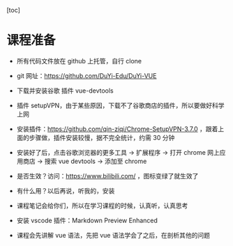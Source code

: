 [toc]

# 课程准备

- 所有代码文件放在 github 上托管，自行 clone

- git 网址：https://github.com/DuYi-Edu/DuYi-VUE

- 下载并安装谷歌 插件 vue-devtools

- 插件 setupVPN，由于某些原因，下载不了谷歌商店的插件，所以要做好科学上网

- 安装插件：https://github.com/qin-ziqi/Chrome-SetupVPN-3.7.0 ，跟着上面的步骤做，插件安装较慢，据不完全统计，约需 30 分钟
- 安装好了后，点击谷歌浏览器的更多工具 -> 扩展程序 -> 打开 chrome 网上应用商店 -> 搜索 vue devtools -> 添加至 chrome

- 是否生效？访问：https://www.bilibili.com/ ，图标变绿了就生效了

- 有什么用？以后再说，听我的，安装

- 课程笔记会给你们，所以在学习课程的时候，认真听，认真思考

- 安装 vscode 插件：Markdown Preview Enhanced

- 课程会先讲解 vue 语法，先把 vue 语法学会了之后，在剖析其他的问题
